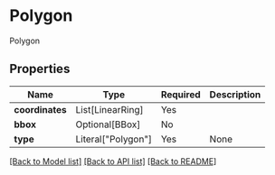 # Polygon

Polygon

## Properties
| Name | Type | Required | Description |
| ------------ | ------------- | ------------- | ------------- |
**coordinates** | List[LinearRing] | Yes |  |
**bbox** | Optional[BBox] | No |  |
**type** | Literal["Polygon"] | Yes | None |


[[Back to Model list]](../../../README.md#models-v2-link) [[Back to API list]](../../../README.md#documentation-for-api-endpoints) [[Back to README]](../../../README.md)
